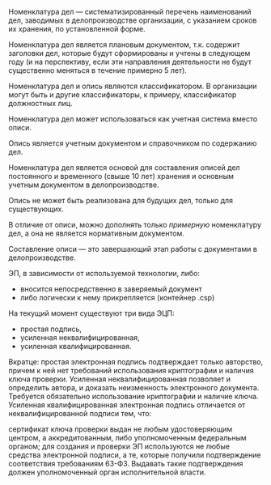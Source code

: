 Номенклатура дел — систематизированный перечень наименований дел, заводимых в делопроизводстве организации, с указанием сроков их хранения, по установленной форме.

Номенклатура дел является плановым документом, т.к. содержит заголовки дел, которые будут сформированы и учтены в следующем году (и на перспективу, если эти направления деятельности не будут существенно меняться в течение примерно 5 лет).

Номенклатура дел и опись являются классификатором. В организации могут быть и другие классификаторы, к примеру, классификатор должностных лиц.

Номенклатура дел может использоваться как учетная система вместо описи.

Опись является учетным документом и справочником по содержанию дел.

Номенклатура дел является основой для составления описей дел постоянного и временного (свыше 10 лет) хранения и основным учетным документом в делопроизводстве.

Опись не может быть реализована для будущих дел, только для существующих.

В отличие от описи, можно дополнять только _примерную_ номенклатуру дел, а она не является нормативным документом.

Составление описи — это завершающий этап работы с документами в делопроизводстве.


ЭП, в зависимости от используемой технологии, либо:
- вносится непосредственно в заверяемый документ
- либо логически к нему прикрепляется (контейнер .csp)

На текущий момент существуют три вида ЭЦП:
- простая подпись,
- усиленная неквалифицированная,
- усиленная квалифицированная.

Вкратце: простая электронная подпись подтверждает только авторство, причем к ней нет требований использования криптографии и наличия ключа проверки. Усиленная неквалифицированная позволяет и определить автора, и доказать неизменность электронного документа. Требуется обязательно использование криптографии и наличие ключа. Усиленная квалифицированная электронная подпись отличается от неквалифицированной подписи тем, что:

сертификат ключа проверки выдан не любым удостоверяющим центром, а аккредитованным, либо уполномоченным федеральным органом;
для создания и проверки ЭП используются не любые средства электронной подписи, а те, которые получили подтверждение соответствия требованиям 63-ФЗ. Выдавать такие подтверждения должен уполномоченный орган исполнительной власти.
